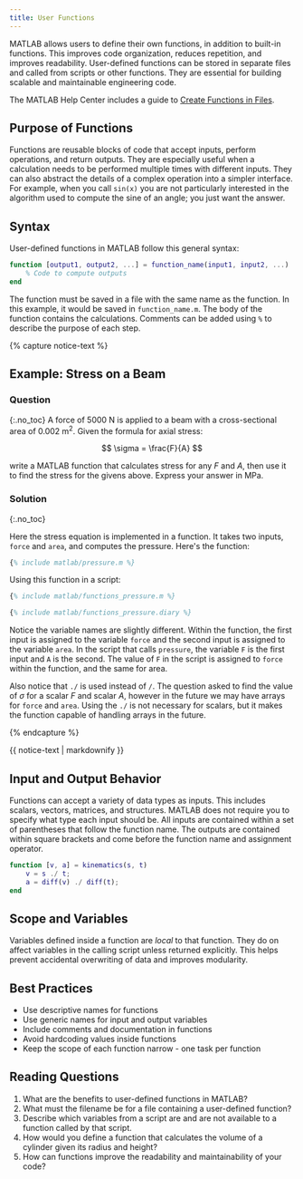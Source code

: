 ```yaml
---
title: User Functions
---
```


MATLAB allows users to define their own functions, in addition to built-in functions.
This improves code organization, reduces repetition, and improves readability.
User-defined functions can be stored in separate files and called from scripts or other functions.
They are essential for building scalable and maintainable engineering code.

The MATLAB Help Center includes a guide to [Create Functions in Files](https://www.mathworks.com/help/matlab/matlab_prog/create-functions-in-files.html).

## Purpose of Functions

Functions are reusable blocks of code that accept inputs, perform operations, and return outputs.
They are especially useful when a calculation needs to be performed multiple times with different inputs.
They can also abstract the details of a complex operation into a simpler interface.
For example, when you call `sin(x)` you are not particularly interested in the algorithm used to compute the sine of an angle; you just want the answer.

## Syntax
User-defined functions in MATLAB follow this general syntax:

```matlab
function [output1, output2, ...] = function_name(input1, input2, ...)
    % Code to compute outputs
end
```

The function must be saved in a file with the same name as the function.
In this example, it would be saved in `function_name.m`.
The body of the function contains the calculations.
Comments can be added using `%` to describe the purpose of each step.

{% capture notice-text %}
## Example: Stress on a Beam
### Question
{:.no_toc}
A force of 5000 N is applied to a beam with a cross-sectional area of 0.002 m<sup>2</sup>.
Given the formula for axial stress:

$$ \sigma = \frac{F}{A} $$

write a MATLAB function that calculates stress for any $F$ and $A$, then use it to find the stress for the givens above.
Express your answer in MPa.

### Solution
{:.no_toc}

Here the stress equation is implemented in a function.
It takes two inputs, `force` and `area`, and computes the pressure.
Here's the function:

```matlab
{% include matlab/pressure.m %}
```

Using this function in a script:

```matlab
{% include matlab/functions_pressure.m %}
```

```matlab
{% include matlab/functions_pressure.diary %}
```

Notice the variable names are slightly different.
Within the function, the first input is assigned to the variable `force` and
the second input is assigned to the variable `area`.
In the script that calls `pressure`, the variable `F` is the first input and `A` is the second.
The value of `F` in the script is assigned to `force` within the function,
and the same for area.

Also notice that `./` is used instead of `/`.
The question asked to find the value of $\sigma$ for a scalar $F$ and scalar $A$,
however in the future we may have arrays for `force` and `area`.
Using the `./` is not necessary for scalars, but it makes the function capable of handling arrays in the future.

{% endcapture %}
<div class="notice--info">{{ notice-text | markdownify }}</div>


## Input and Output Behavior

Functions can accept a variety of data types as inputs.
This includes scalars, vectors, matrices, and structures.
MATLAB does not require you to specify what type each input should be.
All inputs are contained within a set of parentheses that follow the function name.
The outputs are contained within square brackets and come before the function name and assignment operator.

```matlab
function [v, a] = kinematics(s, t)
    v = s ./ t;
    a = diff(v) ./ diff(t);
end
```

## Scope and Variables

Variables defined inside a function are *local* to that function.
They do on affect variables in the calling script unless returned explicitly.
This helps prevent accidental overwriting of data and improves modularity.

## Best Practices

* Use descriptive names for functions
* Use generic names for input and output variables
* Include comments and documentation in functions
* Avoid hardcoding values inside functions
* Keep the scope of each function narrow - one task per function

## Reading Questions

1. What are the benefits to user-defined functions in MATLAB?
1. What must the filename be for a file containing a user-defined function?
1. Describe which variables from a script are and are not available to a function called by that script.
1. How would you define a function that calculates the volume of a cylinder given its radius and height?
1. How can functions improve the readability and maintainability of your code?
